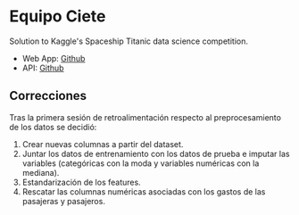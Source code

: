 # Equipo Ciete
Solution to Kaggle's Spaceship Titanic data science competition.

- Web App: [Github](https://github.com/jacqueline-zavala/Ciete-App)
- API: [Github](https://github.com/jacqueline-zavala/Ciete-Server)


## Correcciones

Tras la primera sesión de retroalimentación respecto al preprocesamiento de los datos se decidió:

1. Crear nuevas columnas a partir del dataset.
2. Juntar los datos de entrenamiento con los datos de prueba e imputar las variables (categóricas con la moda y variables numéricas con la mediana).
3. Estandarización de los features.
4. Rescatar las columnas numéricas asociadas con los gastos de las pasajeras y pasajeros.
